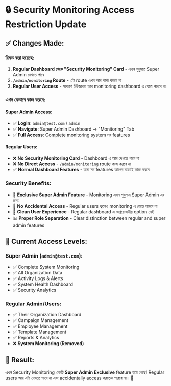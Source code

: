 # 🔒 Security Monitoring Access Restriction Update

## ✅ **Changes Made:**

### **রিমভ করা হয়েছে:**
1. **Regular Dashboard থেকে "Security Monitoring" Card** - এখন শুধুমাত্র Super Admin দেখতে পাবে
2. **`/admin/monitoring` Route** - এই route এখন আর কাজ করবে না
3. **Regular User Access** - সাধারণ ইউজাররা আর monitoring dashboard এ যেতে পারবে না

### **এখন যেভাবে কাজ করবে:**

#### **Super Admin Access:**
- ✅ **Login**: `admin@test.com` / `admin`
- ✅ **Navigate**: Super Admin Dashboard → "Monitoring" Tab
- ✅ **Full Access**: Complete monitoring system সব features

#### **Regular Users:**
- ❌ **No Security Monitoring Card** - Dashboard এ আর দেখতে পাবে না
- ❌ **No Direct Access** - `/admin/monitoring` route কাজ করবে না
- ✅ **Normal Dashboard Features** - অন্য সব features আগের মতোই কাজ করবে

### **Security Benefits:**
- 🔐 **Exclusive Super Admin Feature** - Monitoring এখন শুধুমাত্র Super Admin এর জন্য
- 🚫 **No Accidental Access** - Regular users ভুলেও monitoring এ যেতে পারবে না
- 🎯 **Clean User Experience** - Regular dashboard এ অপ্রয়োজনীয় option নেই
- 📊 **Proper Role Separation** - Clear distinction between regular and super admin features

## **🎯 Current Access Levels:**

### **Super Admin (`admin@test.com`):**
- ✅ Complete System Monitoring
- ✅ All Organization Data
- ✅ Activity Logs & Alerts
- ✅ System Health Dashboard
- ✅ Security Analytics

### **Regular Admin/Users:**
- ✅ Their Organization Dashboard
- ✅ Campaign Management
- ✅ Employee Management  
- ✅ Template Management
- ✅ Reports & Analytics
- ❌ **System Monitoring (Removed)**

## **🚀 Result:**
এখন Security Monitoring একটি **Super Admin Exclusive** feature হয়ে গেছে! Regular users আর এটা দেখতে পাবে না এবং accidentally access করতেও পারবে না। 🎉
